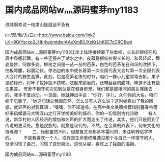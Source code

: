 # 国内成品网站w灬源码蜜芽my1183
进城啊考试一结束山娃就迫不及有

👉/观/看/入/口👉http://www.baidu.com/link?url=9GtYscxq2JHtl4wpmtdwIAAxXmBlUXzKrLhK6E7cDRO&wd

国内成品网站w灬源码蜜芽my1183江岸上陆连接续栽了些垂柳，长长的柳枝在和风中袅娜起舞，有一些还侵占了湖水之中。夜幕将柳枝拉得长长的，和风轻起，舞姿曼妙，阿娜多姿。柳树之间是一丛一丛的芭茅，白色的芭茅花在和风的吹拂下，拍板弯腰，起震动伏。停泊边的水中成长着第一次全国代表大会片第一次全国代表大会片的野生高笋。此刻，恰是高笋老练的时节，咱们一群小儿童常常去折。果子是纺锤形，将叶子拔掉就不妨吃。吃起来脆脆的，还带丝丝的甜味，味道不比有些生果差。
有爱不相守初次见到兰是在健身房里，我们都是被相同的朋友撺连去的，我本不爱运动。一见面，她就伸出手说："你好，评儿，久仰你的大名，咱们终于见面了。"她这句话让我很茫然，怎么又有人这么说？这时她看出了我的困惑，就轻声的对我耳语："嘿嘿，你不知道吗，在高中美文美图推荐惜别暮春谷雨好采风媒婆马大嘴浮山之行开学啦美好的城市，你的一切惜别古代诗歌
　　有人说，新华村的人因经济的增加和名声的扩大而走出了传说，其实，他们只是回到了传说的更深处。愈是民族的，就愈是现代的，不然，在金属的外表下，何来文化的根与源？
　　三、标题虽然不同，但整篇文章都基本雷同的，未注明转贴字样的。
　　不是我喜欢一个人，或许是生命里终难遇见那个与自己一样情节的人，渐渐习惯了自己，习惯了这份简淡，这份从容，喜欢上了独自的温婉。

国内成品网站w灬源码蜜芽my1183
